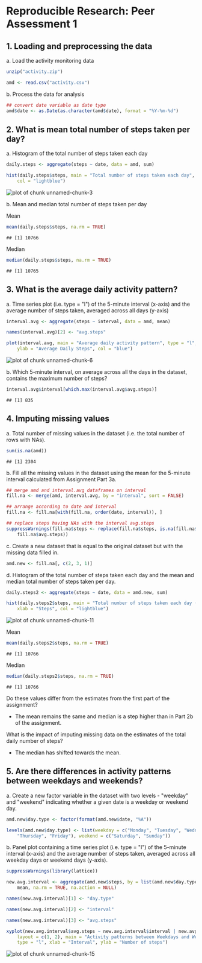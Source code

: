 # Reproducible Research: Peer Assessment 1


## 1. Loading and preprocessing the data
 
a. Load the activity monitoring data

```r
unzip("activity.zip")

amd <- read.csv("activity.csv")
```


b. Process the data  for analysis

```r
## convert date variable as date type
amd$date <- as.Date(as.character(amd$date), format = "%Y-%m-%d")
```


## 2. What is mean total number of steps taken per day?

a. Histogram of the total number of steps taken each day

```r
daily.steps <- aggregate(steps ~ date, data = amd, sum)

hist(daily.steps$steps, main = "Total number of steps taken each day", xlab = "Steps", 
    col = "lightblue")
```

![plot of chunk unnamed-chunk-3](figure/unnamed-chunk-3.png) 


b. Mean and median total number of steps taken per day

Mean 

```r
mean(daily.steps$steps, na.rm = TRUE)
```

```
## [1] 10766
```


Median

```r
median(daily.steps$steps, na.rm = TRUE)
```

```
## [1] 10765
```


## 3. What is the average daily activity pattern?

a. Time series plot (i.e. type = "l") of the 5-minute interval (x-axis) and the average number of steps taken, averaged across all days (y-axis)


```r
interval.avg <- aggregate(steps ~ interval, data = amd, mean)

names(interval.avg)[2] <- "avg.steps"

plot(interval.avg, main = "Average daily activity pattern", type = "l", xlab = "Interval", 
    ylab = "Average Daily Steps", col = "blue")
```

![plot of chunk unnamed-chunk-6](figure/unnamed-chunk-6.png) 


b. Which 5-minute interval, on average across all the days in the dataset, contains the maximum number of steps?


```r
interval.avg$interval[which.max(interval.avg$avg.steps)]
```

```
## [1] 835
```


## 4. Imputing missing values

a. Total number of missing values in the dataset (i.e. the total number of rows with NAs).


```r
sum(is.na(amd))
```

```
## [1] 2304
```


b. Fill all the missing values in the dataset using the mean for the 5-minute interval calculated from Assignment Part 3a.


```r
## merge amd and interval.avg dataframes on interval
fill.na <- merge(amd, interval.avg, by = "interval", sort = FALSE)

## arrange according to date and interval
fill.na <- fill.na[with(fill.na, order(date, interval)), ]

## replace steps having NAs with the interval avg.steps
suppressWarnings(fill.na$steps <- replace(fill.na$steps, is.na(fill.na$steps), 
    fill.na$avg.steps))
```


c. Create a new dataset that is equal to the original dataset but with the missing data filled in.


```r
amd.new <- fill.na[, c(2, 3, 1)]
```


d. Histogram of the total number of steps taken each day and the mean and median total number of steps taken per day. 

```r
daily.steps2 <- aggregate(steps ~ date, data = amd.new, sum)

hist(daily.steps2$steps, main = "Total number of steps taken each day (NA filled)", 
    xlab = "Steps", col = "lightblue")
```

![plot of chunk unnamed-chunk-11](figure/unnamed-chunk-11.png) 


Mean 

```r
mean(daily.steps2$steps, na.rm = TRUE)
```

```
## [1] 10766
```


Median 

```r
median(daily.steps2$steps, na.rm = TRUE)
```

```
## [1] 10766
```


Do these values differ from the estimates from the first part of the assignment?

* The mean remains the same and median is a step higher than in Part 2b of the assignment.

What is the impact of imputing missing data on the estimates of the total daily number of steps?

* The median has shifted towards the mean.

## 5. Are there differences in activity patterns between weekdays and weekends?

a. Create a new factor variable in the dataset with two levels - "weekday" and "weekend" indicating whether a given date is a weekday or weekend day.

```r
amd.new$day.type <- factor(format(amd.new$date, "%A"))

levels(amd.new$day.type) <- list(weekday = c("Monday", "Tuesday", "Wednesday", 
    "Thursday", "Friday"), weekend = c("Saturday", "Sunday"))
```


b. Panel plot containing a time series plot (i.e. type = "l") of the 5-minute interval (x-axis) and the average number of steps taken, averaged across all weekday days or weekend days (y-axis).

```r
suppressWarnings(library(lattice))

new.avg.interval <- aggregate(amd.new$steps, by = list(amd.new$day.type, amd.new$interval), 
    mean, na.rm = TRUE, na.action = NULL)

names(new.avg.interval)[1] <- "day.type"

names(new.avg.interval)[2] <- "interval"

names(new.avg.interval)[3] <- "avg.steps"

xyplot(new.avg.interval$avg.steps ~ new.avg.interval$interval | new.avg.interval$day.type, 
    layout = c(1, 2), main = "Activity patterns between Weekdays and Weekends", 
    type = "l", xlab = "Interval", ylab = "Number of steps")
```

![plot of chunk unnamed-chunk-15](figure/unnamed-chunk-15.png) 


